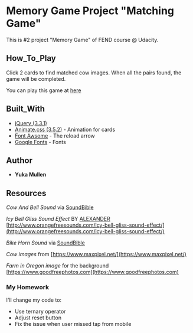 # Memory Game Project "Matching Game"

This is #2 project "Memory Game" of FEND course @ Udacity.

## How_To_Play
Click 2 cards to find matched cow images. When all the pairs found, the game will be completed.

You can play this game at [here](https://quiwah.github.io/MemoryGame/)

## Built_With

* [jQuery (3.3.1)](https://jquery.com/)
* [Animate.css (3.5.2)](https://daneden.github.io/animate.css/) - Animation for cards
* [Font Awsome](https://fontawesome.com/?from=io) - The reload arrow
* [Google Fonts](https://fonts.google.com/) - Fonts

## Author

* **Yuka Mullen**

## Resources

_Cow And Bell Sound_ via [SoundBible](http://soundbible.com/1143-Cow-And-Bell.html)

_Icy Bell Gliss Sound Effect_ BY [ALEXANDER](http://www.orangefreesounds.com/author/alexander/)
[http://www.orangefreesounds.com/icy-bell-gliss-sound-effect/](http://www.orangefreesounds.com/icy-bell-gliss-sound-effect/)

_Bike Horn Sound_ via [SoundBible](http://soundbible.com/1446-Bike-Horn.html)

_Cow images_ from [https://www.maxpixel.net/](https://www.maxpixel.net/)

_Farm in Oregon image_ for the background [https://www.goodfreephotos.com](https://www.goodfreephotos.com)

### My Homework

I'll change my code to:
* Use ternary operator
* Adjust reset button
* Fix the issue when user missed tap from mobile
